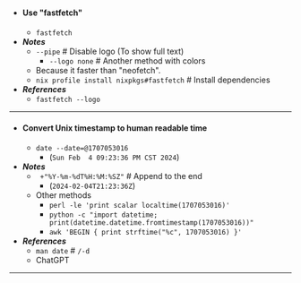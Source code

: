 - #### Use "fastfetch"
    - `fastfetch`
- ***Notes***
    - `--pipe` # Disable logo (To show full text)
        - `--logo none` # Another method with colors
    - Because it faster than "neofetch".
    - `nix profile install nixpkgs#fastfetch` # Install dependencies
- ***References***
    - `fastfetch --logo`
- ---
- #### Convert Unix timestamp to human readable time
    - `date --date=@1707053016`
        - (`Sun Feb  4 09:23:36 PM CST 2024`)
- ***Notes***
    - ` +"%Y-%m-%dT%H:%M:%SZ"` # Append to the end
        - (`2024-02-04T21:23:36Z`)
    - Other methods
        - `perl -le 'print scalar localtime(1707053016)'`
        - `python -c "import datetime; print(datetime.datetime.fromtimestamp(1707053016))"`
        - `awk 'BEGIN { print strftime("%c", 1707053016) }'`
- ***References***
    - `man date` # `/-d`
    - ChatGPT
- ---
